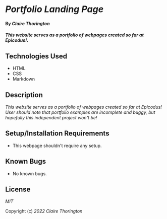 # _Portfolio Landing Page_

#### By _**Claire Thorington**_

#### _This website serves as a portfolio of webpages created so far at Epicodus!._

## Technologies Used

* HTML
* CSS
* Markdown

## Description

_This website serves as a portfolio of webpages created so far at Epicodus! User should note that portfolio examples are incomplete and buggy, but hopefully this independent project won't be!_

## Setup/Installation Requirements

* This webpage shouldn't require any setup.

## Known Bugs

* No known bugs.

## License

_MIT_

Copyright (c) _2022_ _Claire Thorington_